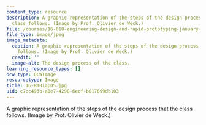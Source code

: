 ```yaml
---
content_type: resource
description: A graphic representation of the steps of the design process that the
  class follows. (Image by Prof. Olivier de Weck.)
file: /courses/16-810-engineering-design-and-rapid-prototyping-january-iap-2005/c7dc493ba0e742986ecfb617699db103_16-810iap05.jpg
file_type: image/jpeg
image_metadata:
  caption: A graphic representation of the steps of the design process that the class
    follows. (Image by Prof. Olivier de Weck.)
  credit: ''
  image-alt: The design process of the class.
learning_resource_types: []
ocw_type: OCWImage
resourcetype: Image
title: 16-810iap05.jpg
uid: c7dc493b-a0e7-4298-6ecf-b617699db103
---
```

A graphic representation of the steps of the design process that the class follows. (Image by Prof. Olivier de Weck.)

